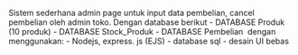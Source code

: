 Sistem sederhana admin page untuk input data pembelian, cancel pembelian oleh admin toko.
Dengan database berikut
‎- DATABASE Produk (10 produk)
‎- DATABASE Stock_Produk
‎- DATABASE Pembelian
‎
‎dengan menggunakan:
‎- Nodejs, express. js (EJS)
‎- database sql
‎- desain UI bebas
